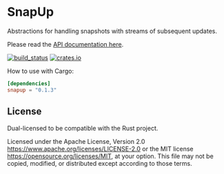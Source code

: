 # SnapUp

Abstractions for handling snapshots with streams of subsequent updates.

Please read the [API documentation here](https://docs.rs/snapup/).

[![build_status](https://github.com/extremeandy/snapup/actions/workflows/ci.yml/badge.svg)](https://github.com/extremeandy/snapup/actions)
[![crates.io](https://img.shields.io/crates/v/snapup.svg)](https://crates.io/crates/snapup)

How to use with Cargo:

```toml
[dependencies]
snapup = "0.1.3"
```

## License

Dual-licensed to be compatible with the Rust project.

Licensed under the Apache License, Version 2.0
https://www.apache.org/licenses/LICENSE-2.0 or the MIT license
https://opensource.org/licenses/MIT, at your
option. This file may not be copied, modified, or distributed
except according to those terms.
